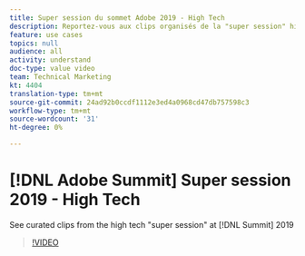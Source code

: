 ```yaml
---
title: Super session du sommet Adobe 2019 - High Tech
description: Reportez-vous aux clips organisés de la "super session" high-tech au sommet 2019.
feature: use cases
topics: null
audience: all
activity: understand
doc-type: value video
team: Technical Marketing
kt: 4404
translation-type: tm+mt
source-git-commit: 24ad92b0ccdf1112e3ed4a0968cd47db757598c3
workflow-type: tm+mt
source-wordcount: '31'
ht-degree: 0%

---
```



# [!DNL Adobe Summit] Super session 2019 - High Tech

See curated clips from the high tech &quot;super session&quot; at [!DNL Summit] 2019

>[!VIDEO](https://video.tv.adobe.com/v/30548/?quality=12)
